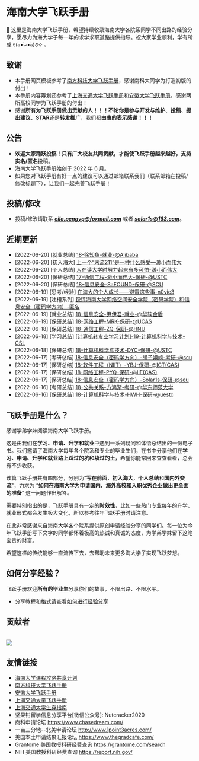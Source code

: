 # 海南大学飞跃手册

👋 这里是海南大学飞跃手册，希望持续收录海南大学各院系同学不同出路的经验分享，愿尽力为海大学子每一年的求学求职道路提供指导。祝大家学业顺利，学有所成 ୧(๑•̀⌄•́๑)૭✧ 。

## 致谢

- 本手册网页模板参考了[南方科技大学飞跃手册](https://sustech-application.com/#/)，感谢南科大同学为打造初版的付出！
- 本手册内容筹划还参考了[上海交通大学飞跃手册](https://survivesjtu.github.io/SJTU-Application/#/)和[安徽大学飞跃手册](https://www.ahu.wiki/#/)，感谢两所高校同学为飞跃手册的付出！
- 感谢**所有为飞跃手册做出贡献的人！！！**不论你是参与**开发与维护**、**投稿**、**提出建议**、**STAR**还是**转发推广**，我们都**由衷的表示感谢！！！**

## 公告

- **欢迎大家踊跃投稿！**只有广大校友共同贡献，才能使飞跃手册越来越好，支持**实名/匿名**投稿。
- 海南大学飞跃手册始创于 2022 年 6 月。
- 如果您对飞跃手册有好一点的建议可以通过邮箱联系我们（联系邮箱在投稿/修改标题下），让我们一起完善飞跃手册！

## 投稿/修改

- 投稿/修改请联系 [**_eilo.pengyq@foxmail.com_**](mailto:eilo.pengyq@foxmail.com) 或者 [**_solar1s@163.com_**](mailto:solar1s@163.com)。

## 近期更新

- [2022-06-20] [就业总结] [18-徐知鱼-就业-@Alibaba](personal-summary/guanli/18-徐知鱼-就业-@Alibaba.md)
- [2022-06-20] [初入海大] [上一个“末流211”是一种什么感受—渺小而伟大](first-sight/life/上一个“末流211”是一种什么感受—渺小而伟大.md)
- [2022-06-20] [个人总结] [人在读大学时努力起来有多可怕-渺小而伟大](personal-summary/sice/人在读大学时努力起来有多可怕-渺小而伟大.md)
- [2022-06-20] [保研总结] [17-通信工程-渺小而伟大-保研-@USTC](personal-summary/sice/17-通信工程-渺小而伟大-保研-@USTC.md)
- [2022-06-20] [保研总结] [18-信息安全-SaFOUND-保研-@SCU](personal-summary/cse/18-信息安全-SaFOUND-保研-@SCU.md)
- [2022-06-19] [思考/经验] [在海大的个人成长——避雷这些事-n0vic3](personal-summary/cse/在海大的个人成长——避雷这些事-n0vic3.md)
- [2022-06-19] [吐槽系列] [锐评海南大学网络空间安全学院（密码学院）和信息安全（密码学方向）-匿名](personal-summary/cse/锐评海南大学网络空间安全学院（密码学院）和密码学实验班-匿名.md)
- [2022-06-19] [就业总结] [18-信息安全-尹伊君-就业-@华软金盾](https://www.ljhyyj.ml/archives/2022-06-19-10-45-34)
- [2022-06-19] [保研总结] [18-网络工程-MRK-保研-@UCAS](personal-summary/cs/18-网络工程-MRK-保研-@UCAS.md)
- [2022-06-18] [保研总结] [18-通信工程-ZQ-保研-@HNU](personal-summary/sice/18-通信工程-ZQ-保研-@HNU)
- [2022-06-18] [学习总结] [[计算机转专业学习计划]-19-计算机科学与技术-CSL](first-sight/study/[计算机转专业学习计划]-19-计算机科学与技术-CSL.md)
- [2022-06-18] [保研总结] [18-计算机科学与技术-DYC-保研-@USTC](personal-summary/cs/18-计算机科学与技术-DYC-保研-@USTC.md)
- [2022-06-17] [考研总结] [18-信息安全（密码学方向）-胡子姐姐-考研-@scu](personal-summary/cse/18-信息安全（密码学方向）-胡子姐姐-考研-@scu)
- [2022-06-17] [保研总结] [18-软件工程（NIIT）-YBJ-保研-@ICT(CAS)](https://blog.bj-yan.top/p/misc-man-man-qiu-xue-lu/)
- [2022-06-17] [保研总结] [18-网络工程-PYQ-保研-@IIE(CAS)](personal-summary/cs/18-网络工程-PYQ-保研-@IIE(CAS).md)
- [2022-06-17] [保研总结] [18-信息安全（密码学方向）-Solar1s-保研-@seu](personal-summary/cse/18-信息安全（密码学方向）-Solar1s-保研-@seu.md)
- [2022-06-16] [考研总结] [18-公共关系-方鸿渐-考研-@华东师范大学](personal-summary/gongguan/18-公共关系-方鸿渐-考研-@华东师范大学.md)
- [2022-06-16] [保研总结] [18-计算机科学与技术-HWH-保研-@uestc](personal-summary/cs/18-计算机科学与技术-HWH-保研-@uestc.md)

## 飞跃手册是什么？

感谢学弟学妹阅读海南大学飞跃手册。

这是由我们在**学习、申请、升学和就业**中遇到一系列疑问和体悟总结出的一份电子书。我们邀请了海南大学每年各个院系和专业的毕业生们，在书中分享他们在**学习、申请、升学和就业路上踩过的坑和填过的土**，希望你能常回来查查看看，总会有不少收获。

该篇飞跃手册共有四部分，分别为"**写在前面**，**初入海大**，**个人总结**和**国内外交流**"，力求为 “**如何在海南大学为申请国内、海外高校和入职优秀企业做出更全面的准备**“ 这一问题作出解答。

需要特别指出的是，飞跃手册具有一定的**时效性**，比如一些热门专业每年的升学、就业形式都会发生极大变化，所以参考往年飞跃手册时请注意。

在此非常感谢来自海南大学各个院系提供原创申请经验分享的同学们。每一位为今年飞跃手册写下文字的同学都怀着极高的热诚和真诚的态度，为学弟学妹留下这笔宝贵的财富。

希望这样的传统能够一直流传下去，去帮助未来更多海大学子实现飞跃梦想。

## 如何分享经验？

飞跃手册欢迎**所有的毕业生**分享你们的故事，不限出路、不限水平。

- 分享教程和格式请查看[如何进行经验分享](about-contribution.md)

## 贡献者

<a href="https://github.com/Hainanu-Application/Hainanu-Application.github.io/graphs/contributors">
  <br>
<img src="https://contributors-img.web.app/image?repo=Hainanu-Application/Hainanu-Application.github.io" /></a>

## 友情链接

- [海南大学课程攻略共享计划](https://www.bj-yan.top/hainanu-course-comments/)
- [南方科技大学飞跃手册](https://sustech-application.com/#/)
- [安徽大学飞跃手册](https://www.ahu.wiki/#/)
- [上海交通大学飞跃手册](https://survivesjtu.github.io/SJTU-Application/#/)
- [上海交通大学生存指南](https://survivesjtu.gitbook.io/survivesjtumanual/)
- 坚果钳留学信息分享平台\[微信公众号\]: Nutcracker2020
- 商科申请论坛 https://www.chasedream.com/
- 一亩三分地--北美申请论坛 http://www.1point3acres.com/
- 美国本土申请结果汇报论坛 https://www.thegradcafe.com/
- Grantome 美国教授科研经费查询 https://grantome.com/search
- NIH 美国教授科研经费查询 https://report.nih.gov/

